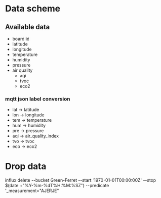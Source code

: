# Data scheme

## Available data

- board id
- latitude
- longitude
- temperature
- humidity
- pressure
- air quality
  - aqi
  - tvoc
  - eco2

### mqtt json label conversion

- lat -> latitude
- lon -> longitude
- tem -> temperature
- hum -> humidity
- pre -> pressure
- aqi -> air_quality_index
- tvo -> tvoc
- eco -> eco2

# Drop data

influx delete --bucket Green-Ferret --start '1970-01-01T00:00:00Z' --stop \$(date +"%Y-%m-%dT%H:%M:%SZ") --predicate '\_measurement="AJERJE"
